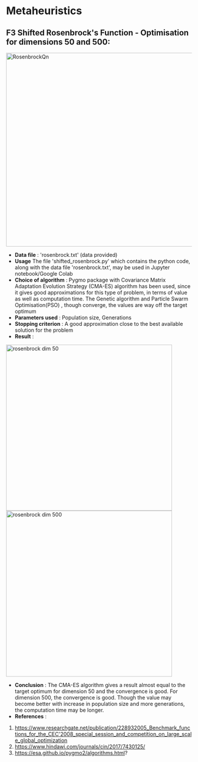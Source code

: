 # Metaheuristics

##  F3 Shifted Rosenbrock's Function - Optimisation for dimensions 50 and 500:
<img width="525" alt="RosenbrockQn" src="https://user-images.githubusercontent.com/35540215/88486518-8c9ab700-cf7e-11ea-9cec-9c7c118835a4.PNG">

* **Data file** :  'rosenbrock.txt' (data provided)
* **Usage** The file 'shifted_rosenbrock.py' which contains the python code, along with the data file 'rosenbrock.txt', may be used in Jupyter notebook/Google Colab
* **Choice of algorithm** : Pygmo package  with Covariance Matrix Adaptation Evolution Strategy (CMA-ES) algorithm has been used, since it gives good approximations for this type of problem, in terms of value as well as computation time. The Genetic algorithm and Particle Swarm Optimisation(PSO) , though converge, the values are way off the target optimum
* **Parameters used** : Population size, Generations
* **Stopping criterion** : A good approximation close to the best available solution for the problem
* **Result** : 

<img width="450" alt="rosenbrock dim 50" src="https://user-images.githubusercontent.com/35540215/88486520-94f2f200-cf7e-11ea-8bf7-9259be56db36.PNG"> <img width="450" alt="rosenbrock dim 500" src="https://user-images.githubusercontent.com/35540215/88486522-9a503c80-cf7e-11ea-860f-afd442e22c40.PNG">




* **Conclusion** : The CMA-ES algorithm gives a result almost equal to the target optimum for dimension 50 and the convergence is good. For dimension 500, the convergence is good. Though the value may become better with increase in population size and more generations, the computation time may be longer.
* **References** : 
1. https://www.researchgate.net/publication/228932005_Benchmark_functions_for_the_CEC'2008_special_session_and_competition_on_large_scale_global_optimization
2. https://www.hindawi.com/journals/cin/2017/7430125/             
3. https://esa.github.io/pygmo2/algorithms.html?


